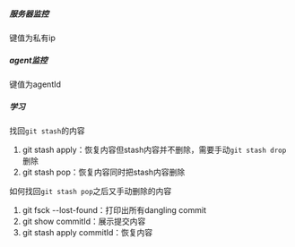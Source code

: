 ##### 服务器监控

键值为私有ip

##### agent监控

键值为agentId



##### 学习

找回`git stash`的内容

1. git stash apply：恢复内容但stash内容并不删除，需要手动`git stash drop`删除
2. git stash pop：恢复内容同时把stash内容删除

如何找回`git stash pop`之后又手动删除的内容

1. git fsck --lost-found：打印出所有dangling commit
2. git show commitId：展示提交内容
3. git stash apply commitId：恢复内容